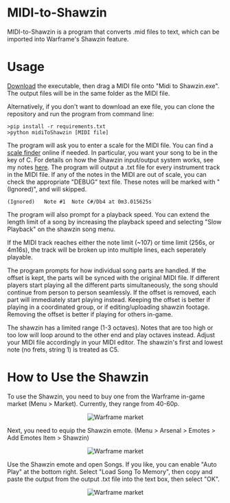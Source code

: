 # MIDI-to-Shawzin

MIDI-to-Shawzin is a program that converts .mid files to text, which can be imported into  Warframe's Shawzin feature.

# Usage
<a href="https://github.com/Empyrrhus/MIDI-To-Shawzin/releases/">Download</a> the executable, then drag a MIDI file onto "Midi to Shawzin.exe". The output files will be in the same folder as the MIDI file.

Alternatively, if you don't want to download an exe file, you can clone the repository and run the program from command line:
```
>pip install -r requirements.txt
>python midiToShawzin [MIDI file]
```

The program will ask you to enter a scale for the MIDI file. You can find a <a href="https://www.scales-chords.com/scalefinder.php">scale finder</a> online if needed. In particular, you want your song to be in the key of C. For details on how the Shawzin input/output system works, see my notes <a href="https://www.reddit.com/r/Warframe/comments/cxbxoc/shawzin_song_recording_syntax/">here</a>. The program will output a .txt file for every instrument track in the MIDI file. If any of the notes in the MIDI are out of scale, you can check the appropriate "DEBUG" text file. These notes will be marked with "(Ignored)", and will skipped.
```
(Ignored)	Note #1	 Note C#/Db4 at 0m3.015625s
```
The program will also prompt for a playback speed. You can extend the length limit of a song by increasing the playback speed and selecting "Slow Playback" on the shawzin song menu.

If the MIDI track reaches either the note limit (~107) or time limit (256s, or 4m16s), the track will be broken up into multiple lines, each seperately playable.

The program prompts for how individual song parts are handled. If the offset is kept, the parts will be synced with the original MIDI file. If different players start playing all the different parts simultaneously, the song should continue from person to person seamlessly. If the offset is removed, each part will immediately start playing instead. Keeping the offset is better if playing in a coordinated group, or if editing/uploading shawzin footage. Removing the offset is better if playing for others in-game.

The shawzin has a limited range (1-3 octaves). Notes that are too high or too low will loop around to the other end and play octaves instead. Adjust your MIDI file accordingly in your MIDI editor. The shawzin's first and lowest note (no frets, string 1) is treated as C5.

# How to Use the Shawzin
To use the Shawzin, you need to buy one from the Warframe in-game market (Menu > Market). Currently, they range from 40-60p.

<p align="center">
    <img src="https://i.imgur.com/Bxe3WwP.png" alt="Warframe market">
</p>

Next, you need to equip the Shawzin emote. (Menu > Arsenal > Emotes > Add Emotes Item > Shawzin)

<p align="center">
    <img src="https://i.imgur.com/eidLiAy.png" alt="Warframe market">
</p>

Use the Shawzin emote and open Songs. If you like, you can enable "Auto Play" at the bottom right. Select "Load Song To Memory", then copy and paste the output from the output .txt file into the text box, then select "OK".

<p align="center">
    <img src="https://i.imgur.com/x7RPBIk.png" alt="Warframe market">
</p>
